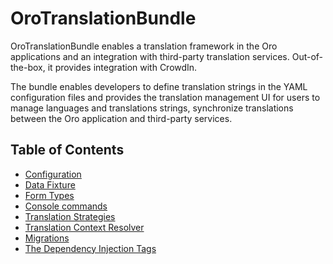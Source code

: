 # OroTranslationBundle

OroTranslationBundle enables a translation framework in the Oro applications and an integration with third-party translation services. Out-of-the-box, it provides integration with CrowdIn.

The bundle enables developers to define translation strings in the YAML configuration files and provides the translation management UI for users to manage languages and translations strings, synchronize translations between the Oro application and third-party services.

## Table of Contents

- [Configuration](./Resources/doc/reference/configuration.md)
- [Data Fixture](./Resources/doc/reference/data_fixtures.md)
- [Form Types](./Resources/doc/reference/form_types.md)
- [Console commands](./Resources/doc/reference/commands.md)
- [Translation Strategies](./Resources/doc/reference/translation_strategies.md)
- [Translation Context Resolver](./Resources/doc/reference/context_resolver.md)
- [Migrations](./Resources/doc/reference/migrations.md)
- [The Dependency Injection Tags](./Resources/doc/reference/dependency_injection_tags.md)

